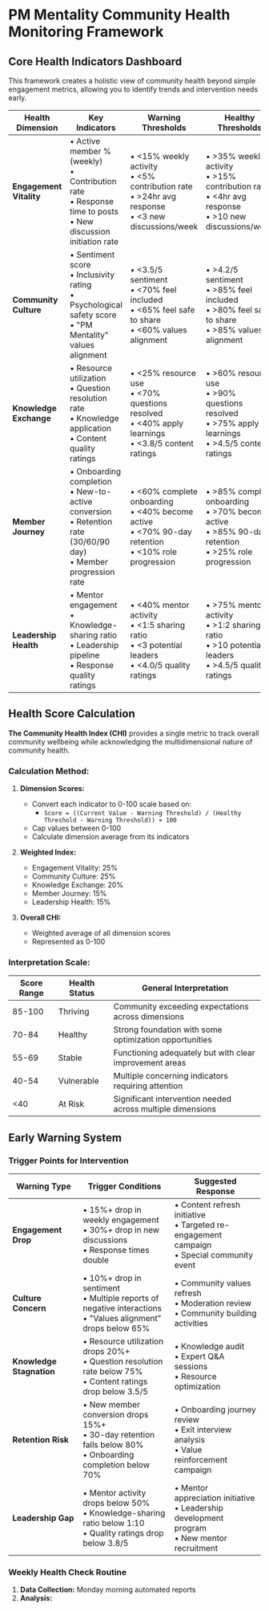 # PM Mentality Community Health Monitoring Framework

## Core Health Indicators Dashboard

This framework creates a holistic view of community health beyond simple engagement metrics, allowing you to identify trends and intervention needs early.

| Health Dimension | Key Indicators | Warning Thresholds | Healthy Thresholds | Data Sources |
|------------------|----------------|-------------------|-------------------|--------------|
| **Engagement Vitality** | • Active member % (weekly)<br>• Contribution rate<br>• Response time to posts<br>• New discussion initiation rate | • <15% weekly activity<br>• <5% contribution rate<br>• >24hr avg response<br>• <3 new discussions/week | • >35% weekly activity<br>• >15% contribution rate<br>• <4hr avg response<br>• >10 new discussions/week | • Platform analytics<br>• Post tracking<br>• Member login data |
| **Community Culture** | • Sentiment score<br>• Inclusivity rating<br>• Psychological safety score<br>• "PM Mentality" values alignment | • <3.5/5 sentiment<br>• <70% feel included<br>• <65% feel safe to share<br>• <60% values alignment | • >4.2/5 sentiment<br>• >85% feel included<br>• >80% feel safe to share<br>• >85% values alignment | • Feedback surveys<br>• Content analysis<br>• Pulse checks |
| **Knowledge Exchange** | • Resource utilization<br>• Question resolution rate<br>• Knowledge application<br>• Content quality ratings | • <25% resource use<br>• <70% questions resolved<br>• <40% apply learnings<br>• <3.8/5 content ratings | • >60% resource use<br>• >90% questions resolved<br>• >75% apply learnings<br>• >4.5/5 content ratings | • Resource analytics<br>• Topic tracking<br>• Feedback surveys<br>• Application reports |
| **Member Journey** | • Onboarding completion<br>• New-to-active conversion<br>• Retention rate (30/60/90 day)<br>• Member progression rate | • <60% complete onboarding<br>• <40% become active<br>• <70% 90-day retention<br>• <10% role progression | • >85% complete onboarding<br>• >70% become active<br>• >85% 90-day retention<br>• >25% role progression | • Onboarding tracking<br>• Engagement patterns<br>• Cohort analysis<br>• Member profiles |
| **Leadership Health** | • Mentor engagement<br>• Knowledge-sharing ratio<br>• Leadership pipeline<br>• Response quality ratings | • <40% mentor activity<br>• <1:5 sharing ratio<br>• <3 potential leaders<br>• <4.0/5 quality ratings | • >75% mentor activity<br>• >1:2 sharing ratio<br>• >10 potential leaders<br>• >4.5/5 quality ratings | • Mentor tracking<br>• Contribution analysis<br>• Leadership assessment<br>• Peer ratings |

## Health Score Calculation

**The Community Health Index (CHI)** provides a single metric to track overall community wellbeing while acknowledging the multidimensional nature of community health.

### Calculation Method:

1. **Dimension Scores:**
   - Convert each indicator to 0-100 scale based on:
     - `Score = ((Current Value - Warning Threshold) / (Healthy Threshold - Warning Threshold)) × 100`
   - Cap values between 0-100
   - Calculate dimension average from its indicators

2. **Weighted Index:**
   - Engagement Vitality: 25%
   - Community Culture: 25%
   - Knowledge Exchange: 20%
   - Member Journey: 15%
   - Leadership Health: 15%

3. **Overall CHI:**
   - Weighted average of all dimension scores
   - Represented as 0-100

### Interpretation Scale:

| Score Range | Health Status | General Interpretation |
|-------------|---------------|------------------------|
| 85-100 | Thriving | Community exceeding expectations across dimensions |
| 70-84 | Healthy | Strong foundation with some optimization opportunities |
| 55-69 | Stable | Functioning adequately but with clear improvement areas |
| 40-54 | Vulnerable | Multiple concerning indicators requiring attention |
| <40 | At Risk | Significant intervention needed across multiple dimensions |

## Early Warning System

### Trigger Points for Intervention

| Warning Type | Trigger Conditions | Suggested Response |
|--------------|-------------------|---------------------|
| **Engagement Drop** | • 15%+ drop in weekly engagement<br>• 30%+ drop in new discussions<br>• Response times double | • Content refresh initiative<br>• Targeted re-engagement campaign<br>• Special community event |
| **Culture Concern** | • 10%+ drop in sentiment<br>• Multiple reports of negative interactions<br>• "Values alignment" drops below 65% | • Community values refresh<br>• Moderation review<br>• Community building activities |
| **Knowledge Stagnation** | • Resource utilization drops 20%+<br>• Question resolution rate below 75%<br>• Content ratings drop below 3.5/5 | • Knowledge audit<br>• Expert Q&A sessions<br>• Resource optimization |
| **Retention Risk** | • New member conversion drops 15%+<br>• 30-day retention falls below 80%<br>• Onboarding completion below 70% | • Onboarding journey review<br>• Exit interview analysis<br>• Value reinforcement campaign |
| **Leadership Gap** | • Mentor activity drops below 50%<br>• Knowledge-sharing ratio below 1:10<br>• Quality ratings drop below 3.8/5 | • Mentor appreciation initiative<br>• Leadership development program<br>• New mentor recruitment |

### Weekly Health Check Routine

1. **Data Collection:** Monday morning automated reports
2. **Analysis:**